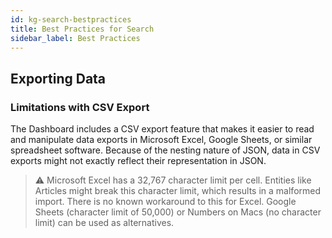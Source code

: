 ```yaml
---
id: kg-search-bestpractices
title: Best Practices for Search
sidebar_label: Best Practices
---
```


## Exporting Data

### Limitations with CSV Export
The Dashboard includes a CSV export feature that makes it easier to read and manipulate data exports in Microsoft Excel, Google Sheets, or similar spreadsheet software. Because of the nesting nature of JSON, data in CSV exports might not exactly reflect their representation in JSON.
> ⚠️ Microsoft Excel has a 32,767 character limit per cell. Entities like Articles might break this character limit, which results in a malformed import. There is no known workaround to this for Excel. Google Sheets (character limit of 50,000) or Numbers on Macs (no character limit) can be used as alternatives.
